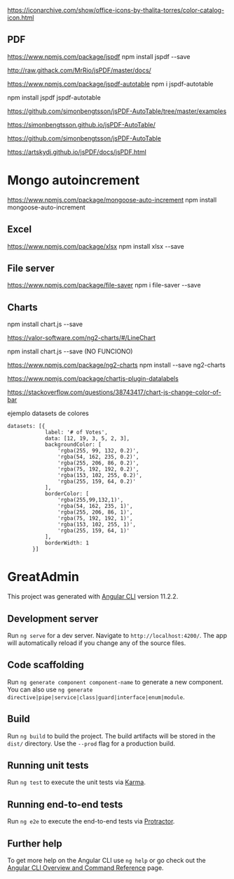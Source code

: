 
https://iconarchive.com/show/office-icons-by-thalita-torres/color-catalog-icon.html


## PDF
https://www.npmjs.com/package/jspdf
npm install jspdf --save

http://raw.githack.com/MrRio/jsPDF/master/docs/

https://www.npmjs.com/package/jspdf-autotable
npm i jspdf-autotable

npm install jspdf jspdf-autotable

https://github.com/simonbengtsson/jsPDF-AutoTable/tree/master/examples

https://simonbengtsson.github.io/jsPDF-AutoTable/

https://github.com/simonbengtsson/jsPDF-AutoTable

https://artskydj.github.io/jsPDF/docs/jsPDF.html

# Mongo autoincrement
https://www.npmjs.com/package/mongoose-auto-increment
npm install mongoose-auto-increment

## Excel
https://www.npmjs.com/package/xlsx
npm install xlsx --save

## File server
https://www.npmjs.com/package/file-saver
npm i file-saver --save

## Charts

npm install chart.js --save

https://valor-software.com/ng2-charts/#/LineChart


npm install chart.js --save  (NO FUNCIONO)

https://www.npmjs.com/package/ng2-charts
npm install --save ng2-charts

https://www.npmjs.com/package/chartjs-plugin-datalabels


https://stackoverflow.com/questions/38743417/chart-js-change-color-of-bar

ejemplo datasets de colores

```
datasets: [{
            label: '# of Votes',
            data: [12, 19, 3, 5, 2, 3],
            backgroundColor: [
                'rgba(255, 99, 132, 0.2)',
                'rgba(54, 162, 235, 0.2)',
                'rgba(255, 206, 86, 0.2)',
                'rgba(75, 192, 192, 0.2)',
                'rgba(153, 102, 255, 0.2)',
                'rgba(255, 159, 64, 0.2)'
            ],
            borderColor: [
                'rgba(255,99,132,1)',
                'rgba(54, 162, 235, 1)',
                'rgba(255, 206, 86, 1)',
                'rgba(75, 192, 192, 1)',
                'rgba(153, 102, 255, 1)',
                'rgba(255, 159, 64, 1)'
            ],
            borderWidth: 1
        }]
```

# GreatAdmin

This project was generated with [Angular CLI](https://github.com/angular/angular-cli) version 11.2.2.

## Development server

Run `ng serve` for a dev server. Navigate to `http://localhost:4200/`. The app will automatically reload if you change any of the source files.

## Code scaffolding

Run `ng generate component component-name` to generate a new component. You can also use `ng generate directive|pipe|service|class|guard|interface|enum|module`.

## Build

Run `ng build` to build the project. The build artifacts will be stored in the `dist/` directory. Use the `--prod` flag for a production build.

## Running unit tests

Run `ng test` to execute the unit tests via [Karma](https://karma-runner.github.io).

## Running end-to-end tests

Run `ng e2e` to execute the end-to-end tests via [Protractor](http://www.protractortest.org/).

## Further help

To get more help on the Angular CLI use `ng help` or go check out the [Angular CLI Overview and Command Reference](https://angular.io/cli) page.
